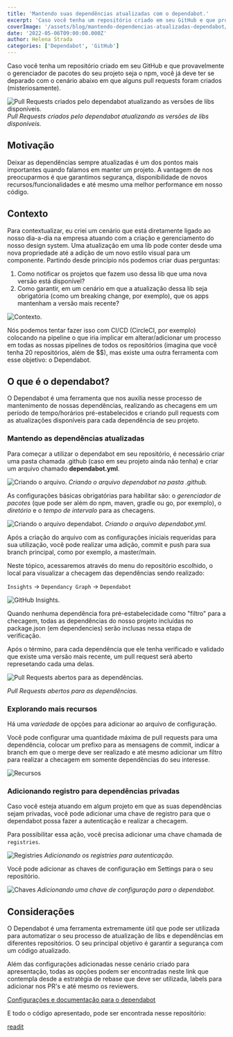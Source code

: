 ```yaml
---
title: 'Mantendo suas dependências atualizadas com o dependabot.'
excerpt: 'Caso você tenha um repositório criado em seu GitHub e que provavelmente o gerenciador de pacotes do seu projeto seja o npm, você já deve ter se deparado com o cenário abaixo em que alguns pull requests foram criados (misteriosamente).'
coverImage: '/assets/blog/mantendo-dependencias-atualizadas-dependabot/cover.webp'
date: '2022-05-06T09:00:00.000Z'
author: Helena Strada
categories: ['Dependabot', 'GitHub']
---
```


Caso você tenha um repositório criado em seu GitHub e que provavelmente o gerenciador de pacotes do seu projeto seja o npm, você já deve ter se deparado com o cenário abaixo em que alguns pull requests foram criados (misteriosamente).

![Pull Requests criados pelo dependabot atualizando as versões de libs disponíveis.](/assets/blog/mantendo-dependencias-atualizadas-dependabot/preview-pull-request.webp)
*Pull Requests criados pelo dependabot atualizando as versões de libs disponíveis.*

## Motivação

Deixar as dependências sempre atualizadas é um dos pontos mais importantes quando falamos em manter um projeto. A vantagem de nos preocuparmos é que garantimos segurança, disponibilidade de novos recursos/funcionalidades e até mesmo uma melhor performance em nosso código.

## Contexto

Para contextualizar, eu criei um cenário que está diretamente ligado ao nosso dia-a-dia na empresa atuando com a criação e gerenciamento do nosso design system. Uma atualização em uma lib pode conter desde uma nova propriedade até a adição de um novo estilo visual para um componente. Partindo desde princípio nós podemos criar duas perguntas:

1. Como notificar os projetos que fazem uso dessa lib que uma nova versão está disponível?
2. Como garantir, em um cenário em que a atualização dessa lib seja obrigatória (como um breaking change, por exemplo), que os apps mantenham a versão mais recente?

![Contexto.](/assets/blog/mantendo-dependencias-atualizadas-dependabot/contexto.webp)

Nós podemos tentar fazer isso com CI/CD (CircleCI, por exemplo) colocando na pipeline o que iria implicar em alterar/adicionar um processo em todas as nossas pipelines de todos os repositórios (imagina que você tenha 20 repositórios, além de $$), mas existe uma outra ferramenta com esse objetivo: o Dependabot.

## O que é o dependabot?

O Dependabot é uma ferramenta que nos auxilia nesse processo de mantenimento de nossas dependências, realizando as checagens em um período de tempo/horários pré-estabelecidos e criando pull requests com as atualizações disponíveis para cada dependência de seu projeto.

### Mantendo as dependências atualizadas

Para começar a utilizar o dependabot em seu repositório, é necessário criar uma pasta chamada .github (caso em seu projeto ainda não tenha) e criar um arquivo chamado **dependabot.yml**.

![Criando o arquivo.](/assets/blog/mantendo-dependencias-atualizadas-dependabot/criando-arquivo.webp)
*Criando o arquivo dependabot na pasta .github.*

As configurações básicas obrigatórias para habilitar são: o *gerenciador de pacotes* (que pode ser além do npm, maven, gradle ou go, por exemplo), o *diretório* e o *tempo de intervalo* para as checagens.

![Criando o arquivo dependabot.](/assets/blog/mantendo-dependencias-atualizadas-dependabot/criando-dependabot.webp)
*Criando o arquivo dependabot.yml.*

Após a criação do arquivo com as configurações iniciais requeridas para sua utilização, você pode realizar uma adição, commit e push para sua branch principal, como por exemplo, a master/main.

Neste tópico, acessaremos através do menu do repositório escolhido, o local para visualizar a checagem das dependências sendo realizado:

`Insights` -> `Dependancy Graph` -> `Dependabot`

![GitHub Insights.](/assets/blog/mantendo-dependencias-atualizadas-dependabot/github-insights.webp)

Quando nenhuma dependência fora pré-estabelecidade como "filtro" para a checagem, todas as dependências do nosso projeto incluídas no package.json (em dependencies) serão inclusas nessa etapa de verificação.

Após o término, para cada dependência que ele tenha verificado e validado que existe uma versão mais recente, um pull request será aberto represetando cada uma delas.

![Pull Requests abertos para as dependências.](/assets/blog/mantendo-dependencias-atualizadas-dependabot/prs.webp)

*Pull Requests abertos para as dependências.*

### Explorando mais recursos

Há uma *variedade* de opções para adicionar ao arquivo de configuração.

Você pode configurar uma quantidade máxima de pull requests para uma dependência, colocar um prefixo para as mensagens de commit, indicar a branch em que o merge deve ser realizado e até mesmo adicionar um filtro para realizar a checagem em somente dependências do seu interesse.

![Recursos](/assets/blog/mantendo-dependencias-atualizadas-dependabot/recursos.webp)

### Adicionando registro para dependências privadas

Caso você esteja atuando em algum projeto em que as suas dependências sejam privadas, você pode adicionar uma chave de registro para que o dependabot possa fazer a autenticação e realizar a checagem.

Para possibilitar essa ação, você precisa adicionar uma chave chamada de `registries`.

![Registries](/assets/blog/mantendo-dependencias-atualizadas-dependabot/registries.webp)
*Adicionando os registries para autenticação.*

Você pode adicionar as chaves de configuração em Settings para o seu repositório.

![Chaves](/assets/blog/mantendo-dependencias-atualizadas-dependabot/chaves.webp)
*Adicionando uma chave de configuração para o dependabot.*

## Considerações

O Dependabot é uma ferramenta extremamente útil que pode ser utilizada para automatizar o seu processo de atualização de libs e dependências em diferentes repositórios. O seu principal objetivo é garantir a segurança com um código atualizado.

Além das configurações adicionadas nesse cenário criado para apresentação, todas as opções podem ser encontradas neste link que contempla desde a estratégia de rebase que deve ser utilizada, labels para adicionar nos PR's e até mesmo os reviewers.

[Configurações e documentação para o dependabot](https://docs.github.com/en/code-security/supply-chain-security/keeping-your-dependencies-updated-automatically/configuration-options-for-dependency-updates#configuration-options-for-updates)

E todo o código apresentado, pode ser encontrada nesse repositório:

[readit](https://github.com/Wechoo/readit/blob/master/.github/dependabot.yml)
